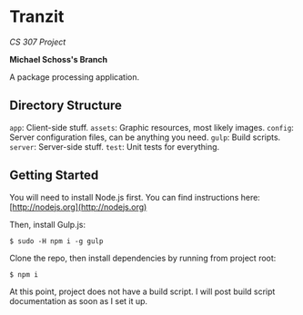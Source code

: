 # Tranzit
*CS 307 Project*

**Michael Schoss's Branch**

A package processing application.

## Directory Structure
`app`: Client-side stuff.
`assets`: Graphic resources, most likely images.
`config`: Server configuration files, can be anything you need.
`gulp`: Build scripts.
`server`: Server-side stuff.
`test`: Unit tests for everything.

## Getting Started
You will need to install Node.js first. You can find instructions here: [http://nodejs.org](http://nodejs.org)

Then, install Gulp.js:
```
$ sudo -H npm i -g gulp
```

Clone the repo, then install dependencies by running from project root:
```
$ npm i
```

At this point, project does not have a build script. I will post build script documentation as soon as I set it up.
